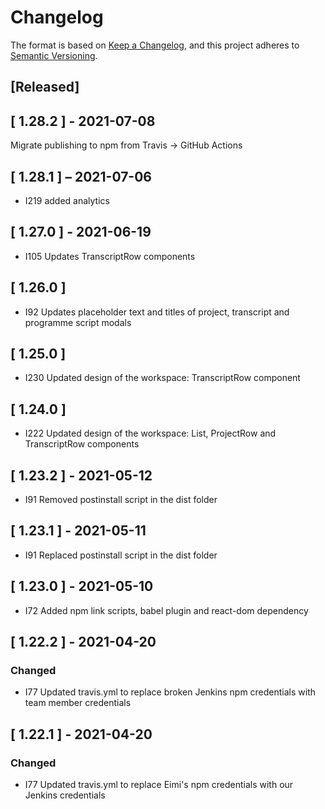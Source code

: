 # Changelog

The format is based on [Keep a Changelog](https://keepachangelog.com/en/1.0.0/),
and this project adheres to [Semantic Versioning](https://semver.org/spec/v2.0.0.html).

## [Released]

## [ 1.28.2 ] - 2021-07-08

Migrate publishing to npm from Travis -> GitHub Actions

## [ 1.28.1 ] – 2021-07-06
- I219 added analytics

## [ 1.27.0 ] - 2021-06-19
- I105 Updates TranscriptRow components

## [ 1.26.0 ]
- I92 Updates placeholder text and titles of project, transcript and programme script modals

## [ 1.25.0 ]
- I230 Updated design of the workspace: TranscriptRow component

## [ 1.24.0 ]
- I222 Updated design of the workspace: List, ProjectRow and TranscriptRow components

## [ 1.23.2 ] - 2021-05-12
- I91 Removed postinstall script in the dist folder

## [ 1.23.1 ] - 2021-05-11
- I91 Replaced postinstall script in the dist folder

## [ 1.23.0 ] - 2021-05-10
- I72 Added npm link scripts, babel plugin and react-dom dependency

## [ 1.22.2 ] - 2021-04-20
### Changed
- I77 Updated travis.yml to replace broken Jenkins npm credentials with team member credentials

## [ 1.22.1 ] - 2021-04-20
### Changed
- I77 Updated travis.yml to replace Eimi's npm credentials with our Jenkins credentials








